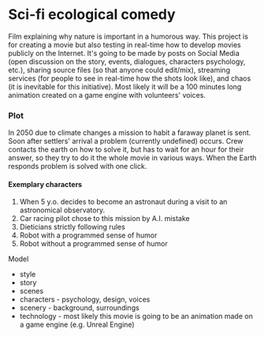 # Sci-fi ecological comedy
Film explaining why nature is important in a humorous way. This project is for creating a movie but also testing in real-time how to develop movies publicly on the Internet. It's going to be made by posts on Social Media (open discussion on the story, events, dialogues, characters psychology, etc.), sharing source files (so that anyone could edit/mix), streaming services (for people to see in real-time how the shots look like), and chaos (it is inevitable for this initiative). Most likely it will be a 100 minutes long animation created on a game engine with volunteers' voices.


### Plot
In 2050 due to climate changes a mission to habit a faraway planet is sent. Soon after settlers' arrival a problem (currently undefined) occurs. Crew contacts the earth on how to solve it, but has to wait for an hour for their answer, so they try to do it the whole movie in various ways. When the Earth responds problem is solved with one click.

#### Exemplary characters
1. When 5 y.o. decides to become an astronaut during a visit to an astronomical observatory.
2. Car racing pilot chose to this mission by A.I. mistake
3. Dieticians strictly following rules
4. Robot with a programmed sense of humor
5. Robot without a programmed sense of humor
 
 
 
Model
- style
- story
- scenes
- characters - psychology, design, voices
- scenery - background, surroundings
- technology - most likely this movie is going to be an animation made on a game engine (e.g. Unreal Engine)
 
